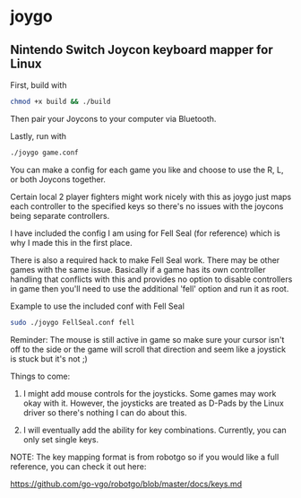 # joygo
## Nintendo Switch Joycon keyboard mapper for Linux

First, build with
``` sh
chmod +x build && ./build
```

Then pair your Joycons to your computer via Bluetooth.

Lastly, run with
``` sh
./joygo game.conf
```

You can make a config for each game you like and choose to use the R, L, or both Joycons together.

Certain local 2 player fighters might work nicely with this as joygo just maps each controller to
the specified keys so there's no issues with the joycons being separate controllers.

I have included the config I am using for Fell Seal (for reference) which is why I made this in the first place.

There is also a required hack to make Fell Seal work. There may be other games with the same issue.
Basically if a game has its own controller handling that conflicts with this and provides no option
to disable controllers in game then you'll need to use the additional 'fell' option and run it as root.

Example to use the included conf with Fell Seal
``` sh
sudo ./joygo FellSeal.conf fell
```

Reminder: The mouse is still active in game so make sure your cursor isn't off to the side or
the game will scroll that direction and seem like a joystick is stuck but it's not ;)

Things to come:

1. I might add mouse controls for the joysticks. Some games may work okay with it.
However, the joysticks are treated as D-Pads by the Linux driver so there's nothing I can do about this.

2. I will eventually add the ability for key combinations. Currently, you can only set single keys. 

NOTE: The key mapping format is from robotgo so if you would like a full reference, you can check it out here:

https://github.com/go-vgo/robotgo/blob/master/docs/keys.md
